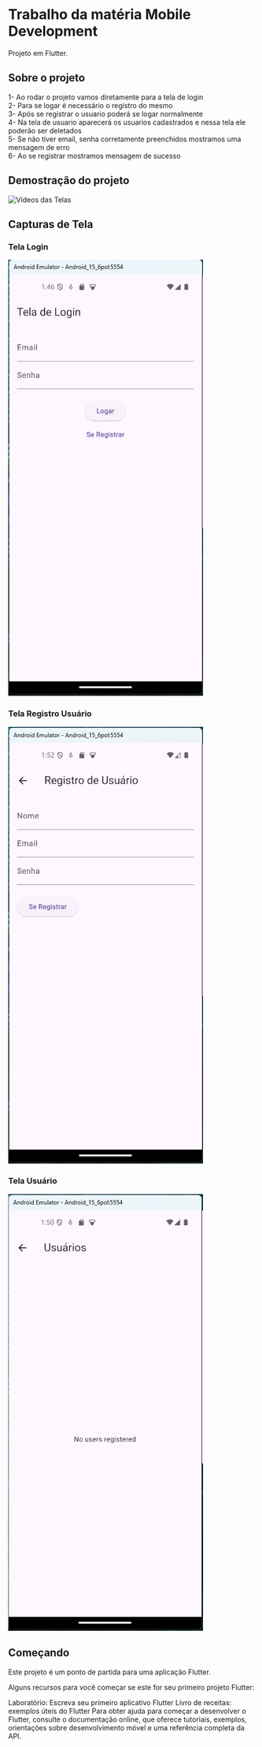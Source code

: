 # Trabalho da matéria Mobile Development

Projeto em Flutter.

## Sobre o projeto
1- Ao rodar o projeto vamos diretamente para a tela de login<br>
2- Para se logar é necessário o registro do mesmo<br>
3- Após se registrar o usuario poderá se logar normalmente<br>
4- Na tela de usuario aparecerá os usuarios cadastrados e nessa tela ele poderão ser deletados<br>
5- Se não tiver email, senha corretamente preenchidos mostramos uma mensagem de erro<br>
6- Ao se registrar mostramos mensagem de sucesso 

## Demostração do projeto

![Vídeos das Telas](assets/ScreenRecorderProject7.gif)

## Capturas de Tela

### Tela Login
![Tela de Login](assets/tela_de_login.png)

### Tela Registro Usuário
![Tela de Registro de Usuário](assets/tela_de_registro_de_usuarios.png)

### Tela Usuário
![Tela de de Usuário](assets/tela_de_usuario.png)


## Começando

Este projeto é um ponto de partida para uma aplicação Flutter.

Alguns recursos para você começar se este for seu primeiro projeto Flutter:

Laboratório: Escreva seu primeiro aplicativo Flutter
Livro de receitas: exemplos úteis do Flutter
Para obter ajuda para começar a desenvolver o Flutter, consulte o documentação online, que oferece tutoriais, exemplos, orientações sobre desenvolvimento móvel e uma referência completa da API.
